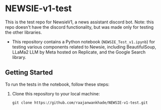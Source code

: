 # NEWSIE-v1-test
This is the test repo for NewsieV1, a news assistant discord bot.
Note: this repo doesn't have the discord functionality, but was made only for testing the other libraries.
- This repository contains a Python notebook (`NEWSIE_Test_v1.ipynb`) for testing various components related to Newsie, including BeautifulSoup, LLaMa2 LLM by Meta hosted on Replicate, and the Google Search library.

## Getting Started

To run the tests in the notebook, follow these steps:

1. Clone this repository to your local machine:

   ```shell
   git clone https://github.com/raajanwankhade/NEWSIE-v1-test.git
